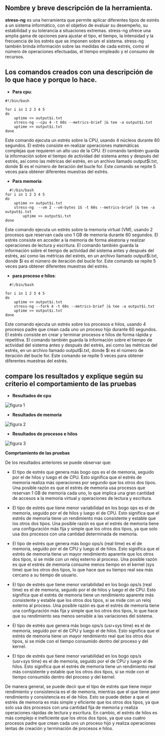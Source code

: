 ## Nombre y breve descripción de la herramienta.

**stress-ng** es una herramienta que permite aplicar diferentes tipos de estrés a un sistema informático, con el objetivo de evaluar su desempeño, su estabilidad y su tolerancia a situaciones extremas. stress-ng ofrece una amplia gama de opciones para ajustar el tipo, el tiempo, la intensidad y la frecuencia de los estrés que se imponen sobre el sistema. stress-ng también brinda información sobre las medidas de cada estrés, como el número de operaciones efectuadas, el tiempo empleado y el consumo de recursos.

## Los comandos creados con una descripción de lo que hace y porque lo hace.

- **Para cpu**:
  
```
#!/bin/bash

for i in 1 2 3 4 5
do
	uptime >> output$i.txt
	stress-ng --cpu 4 -t 60s --metrics-brief |& tee -a output$i.txt
	uptime >> output$i.txt
done 
```

Este comando ejecuta un estrés sobre la CPU, usando 4 núcleos durante 60 segundos. El estrés consiste en realizar operaciones matemáticas complejas que requieren un alto uso de la CPU. El comando también guarda la información sobre el tiempo de actividad del sistema antes y después del estrés, así como las métricas del estrés, en un archivo llamado output$i.txt, donde $i es el número de iteración del bucle for. Este comando se repite 5 veces para obtener diferentes muestras del estrés.

- **Para memoria**:
  
```
  #!/bin/bash
for i in 1 2 3 4 5
do
	uptime >> output$i.txt
	stress-ng  --vm 2 --vm-bytes 1G -t 60s --metrics-brief |& tee -a output$i.txt
       	uptime >> output$i.txt
done
```

Este comando ejecuta un estrés sobre la memoria virtual (VM), usando 2 procesos que reservan cada uno 1 GB de memoria durante 60 segundos. El estrés consiste en acceder a la memoria de forma aleatoria y realizar operaciones de lectura y escritura. El comando también guarda la información sobre el tiempo de actividad del sistema antes y después del estrés, así como las métricas del estrés, en un archivo llamado output$i.txt, donde $i es el número de iteración del bucle for. Este comando se repite 5 veces para obtener diferentes muestras del estrés.

- **para proceso e hilos**:

```
  #!/bin/bash

for i in 1 2 3 4 5
do
	uptime >> output$i.txt
	stress-ng --fork 4 -t 60s --metrics-brief |& tee -a output$i.txt
	uptime >> output$i.txt
done 
```

Este comando ejecuta un estrés sobre los procesos e hilos, usando 4 procesos padre que crean cada uno un proceso hijo durante 60 segundos. El estrés consiste en crear y terminar procesos e hilos de forma rápida y repetitiva. El comando también guarda la información sobre el tiempo de actividad del sistema antes y después del estrés, así como las métricas del estrés, en un archivo llamado output$i.txt, donde $i es el número de iteración del bucle for. Este comando se repite 5 veces para obtener diferentes muestras del estrés.

##  compare los resultados y explique según su criterio el comportamiento de las pruebas

- **Resultados de cpu**

![figura 1](https://github.com/gysselis40/Sistemas-Operacionales/blob/main/Taller13/CPU.png)


- **Resultados de memoria**

![figura 2](https://github.com/gysselis40/Sistemas-Operacionales/blob/main/Taller13/MV.png)


- **Resultados de procesos e hilos**

![figura 3](https://github.com/gysselis40/Sistemas-Operacionales/blob/main/Taller13/HILOS.png)


**Comprtamiento de las pruebas**

De los resultados anteriores se puede observar que:

-	El tipo de estrés que genera más bogo ops es el de memoria, seguido por el de hilos y luego el de CPU. Esto significa que el estrés de memoria realiza más operaciones por segundo que los otros dos tipos. Una posible razón es que el estrés de memoria usa procesos que reservan 1 GB de memoria cada uno, lo que implica una gran cantidad de accesos a la memoria virtual y operaciones de lectura y escritura. 


-	El tipo de estrés que tiene menor variabilidad en los bogo ops es el de memoria, seguido por el de hilos y luego el de CPU. Esto significa que el estrés de memoria tiene un rendimiento más consistente y estable que los otros dos tipos. Una posible razón es que el estrés de memoria tiene una configuración más fija y simple que los otros dos tipos, ya que solo usa dos procesos con una cantidad determinada de memoria. 

-	El tipo de estrés que genera más bogo ops/s (real time) es el de memoria, seguido por el de CPU y luego el de hilos. Esto significa que el estrés de memoria tiene un mayor rendimiento aparente que los otros dos tipos, si se mide con un reloj externo al proceso. Una posible razón es que el estrés de memoria consume menos tiempo en el kernel (sys time) que los otros dos tipos, lo que hace que su tiempo real sea más cercano a su tiempo de usuario. 



-	El tipo de estrés que tiene menor variabilidad en los bogo ops/s (real time) es el de memoria, seguido por el de hilos y luego el de CPU. Esto significa que el estrés de memoria tiene un rendimiento aparente más consistente y estable que los otros dos tipos, si se mide con un reloj externo al proceso. Una posible razón es que el estrés de memoria tiene una configuración más fija y simple que los otros dos tipos, lo que hace que su rendimiento sea menos sensible a las variaciones del sistema.

-	El tipo de estrés que genera más bogo ops/s (usr+sys time) es el de memoria, seguido por el de CPU y luego el de hilos. Esto significa que el estrés de memoria tiene un mayor rendimiento real que los otros dos tipos, si se mide con el tiempo consumido dentro del proceso y del kernel. 



-	El tipo de estrés que tiene menor variabilidad en los bogo ops/s (usr+sys time) es el de memoria, seguido por el de CPU y luego el de hilos. Esto significa que el estrés de memoria tiene un rendimiento real más consistente y estable que los otros dos tipos, si se mide con el tiempo consumido dentro del proceso y del kernel.

  
De manera general, se puede decir que el tipo de estrés que tiene mejor rendimiento y consistencia es el de memoria, mientras que el que tiene peor rendimiento y consistencia es el de hilos. Esto se puede deber a que el estrés de memoria es más simple y eficiente que los otros dos tipos, ya que solo usa dos procesos con una cantidad fija de memoria y realiza operaciones rápidas de lectura y escritura. En cambio, el estrés de hilos es más complejo e ineficiente que los otros dos tipos, ya que usa cuatro procesos padre que crean cada uno un proceso hijo y realiza operaciones lentas de creación y terminación de procesos e hilos.
